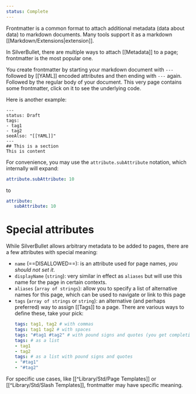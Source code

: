 ```yaml
---
status: Complete
---
```

Frontmatter is a common format to attach additional metadata (data about data) to markdown documents. Many tools support it as a markdown [[Markdown/Extensions|extension]].

In SilverBullet, there are multiple ways to attach [[Metadata]] to a page; frontmatter is the most popular one.

You create frontmatter by starting your markdown document with `---` followed by [[YAML]] encoded attributes and then ending with `---` again. Followed by the regular body of your document. This very page contains some frontmatter, click on it to see the underlying code.

Here is another example:

    ---
    status: Draft
    tags:
    - tag1
    - tag2
    seeAlso: "[[YAML]]"
    ---
    ## This is a section
    This is content

For convenience, you may use the `attribute.subAttribute` notation, which internally will expand:

```yaml
attribute.subAttribute: 10
```

to

```yaml
attribute:
   subAttribute: 10
```

# Special attributes
While SilverBullet allows arbitrary metadata to be added to pages, there are a few attributes with special meaning:

* `name` (==DISALLOWED==): is an attribute used for page names, _you should not set it_.
* `displayName` (`string`): very similar in effect as `aliases` but will use this name for the page in certain contexts.
* `aliases` (`array of strings`): allow you to specify a list of alternative names for this page, which can be used to navigate or link to this page
* `tags` (`array of strings` or `string`): an alternative (and perhaps preferred) way to assign [[Tags]] to a page. There are various ways to define these, take your pick:
  ```yaml
  tags: tag1, tag2 # with commas
  tags: tag1 tag2 # with spaces
  tags: "#tag1 #tag2" # with pound signs and quotes (you get completion)
  tags: # as a list
  - tag1
  - tag2
  tags: # as a list with pound signs and quotes
  - "#tag1"
  - "#tag2"
  ```

For specific use cases, like [[^Library/Std/Page Templates]] or [[^Library/Std/Slash Templates]], frontmatter may have specific meaning.
